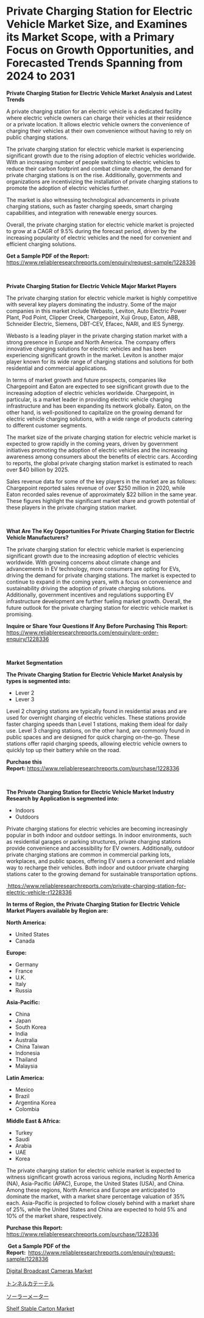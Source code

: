 <p><h1>Private Charging Station for Electric Vehicle Market Size, and Examines its Market Scope, with a Primary Focus on Growth Opportunities, and Forecasted Trends Spanning from 2024 to 2031</h1></p><p><strong>Private Charging Station for Electric Vehicle Market Analysis and Latest Trends</strong></p>
<p><p>A private charging station for an electric vehicle is a dedicated facility where electric vehicle owners can charge their vehicles at their residence or a private location. It allows electric vehicle owners the convenience of charging their vehicles at their own convenience without having to rely on public charging stations.</p><p>The private charging station for electric vehicle market is experiencing significant growth due to the rising adoption of electric vehicles worldwide. With an increasing number of people switching to electric vehicles to reduce their carbon footprint and combat climate change, the demand for private charging stations is on the rise. Additionally, governments and organizations are incentivizing the installation of private charging stations to promote the adoption of electric vehicles further.</p><p>The market is also witnessing technological advancements in private charging stations, such as faster charging speeds, smart charging capabilities, and integration with renewable energy sources.</p><p>Overall, the private charging station for electric vehicle market is projected to grow at a CAGR of 9.5% during the forecast period, driven by the increasing popularity of electric vehicles and the need for convenient and efficient charging solutions.</p></p>
<p><strong>Get a Sample PDF of the Report:&nbsp;</strong> <a href="https://www.reliableresearchreports.com/enquiry/request-sample/1228336">https://www.reliableresearchreports.com/enquiry/request-sample/1228336</a></p>
<p>&nbsp;</p>
<p><strong>Private Charging Station for Electric Vehicle Major Market Players</strong></p>
<p><p>The private charging station for electric vehicle market is highly competitive with several key players dominating the industry. Some of the major companies in this market include Webasto, Leviton, Auto Electric Power Plant, Pod Point, Clipper Creek, Chargepoint, Xuji Group, Eaton, ABB, Schneider Electric, Siemens, DBT-CEV, Efacec, NARI, and IES Synergy.</p><p>Webasto is a leading player in the private charging station market with a strong presence in Europe and North America. The company offers innovative charging solutions for electric vehicles and has been experiencing significant growth in the market. Leviton is another major player known for its wide range of charging stations and solutions for both residential and commercial applications.</p><p>In terms of market growth and future prospects, companies like Chargepoint and Eaton are expected to see significant growth due to the increasing adoption of electric vehicles worldwide. Chargepoint, in particular, is a market leader in providing electric vehicle charging infrastructure and has been expanding its network globally. Eaton, on the other hand, is well-positioned to capitalize on the growing demand for electric vehicle charging solutions, with a wide range of products catering to different customer segments.</p><p>The market size of the private charging station for electric vehicle market is expected to grow rapidly in the coming years, driven by government initiatives promoting the adoption of electric vehicles and the increasing awareness among consumers about the benefits of electric cars. According to reports, the global private charging station market is estimated to reach over $40 billion by 2025.</p><p>Sales revenue data for some of the key players in the market are as follows: Chargepoint reported sales revenue of over $250 million in 2020, while Eaton recorded sales revenue of approximately $22 billion in the same year. These figures highlight the significant market share and growth potential of these players in the private charging station market.</p></p>
<p>&nbsp;</p>
<p><strong>What Are The Key Opportunities For Private Charging Station for Electric Vehicle Manufacturers?</strong></p>
<p><p>The private charging station for electric vehicle market is experiencing significant growth due to the increasing adoption of electric vehicles worldwide. With growing concerns about climate change and advancements in EV technology, more consumers are opting for EVs, driving the demand for private charging stations. The market is expected to continue to expand in the coming years, with a focus on convenience and sustainability driving the adoption of private charging solutions. Additionally, government incentives and regulations supporting EV infrastructure development are further fueling market growth. Overall, the future outlook for the private charging station for electric vehicle market is promising.</p></p>
<p><strong>Inquire or Share Your Questions If Any Before Purchasing This Report:</strong> <a href="https://www.reliableresearchreports.com/enquiry/pre-order-enquiry/1228336">https://www.reliableresearchreports.com/enquiry/pre-order-enquiry/1228336</a></p>
<p>&nbsp;</p>
<p><strong>Market Segmentation</strong></p>
<p><strong>The Private Charging Station for Electric Vehicle Market Analysis by types is segmented into:</strong></p>
<p><ul><li>Lever 2</li><li>Lever 3</li></ul></p>
<p><p>Level 2 charging stations are typically found in residential areas and are used for overnight charging of electric vehicles. These stations provide faster charging speeds than Level 1 stations, making them ideal for daily use. Level 3 charging stations, on the other hand, are commonly found in public spaces and are designed for quick charging on-the-go. These stations offer rapid charging speeds, allowing electric vehicle owners to quickly top up their battery while on the road.</p></p>
<p><strong>Purchase this Report:&nbsp;</strong><a href="https://www.reliableresearchreports.com/purchase/1228336">https://www.reliableresearchreports.com/purchase/1228336</a></p>
<p>&nbsp;</p>
<p><strong>The Private Charging Station for Electric Vehicle Market Industry Research by Application is segmented into:</strong></p>
<p><ul><li>Indoors</li><li>Outdoors</li></ul></p>
<p><p>Private charging stations for electric vehicles are becoming increasingly popular in both indoor and outdoor settings. In indoor environments, such as residential garages or parking structures, private charging stations provide convenience and accessibility for EV owners. Additionally, outdoor private charging stations are common in commercial parking lots, workplaces, and public spaces, offering EV users a convenient and reliable way to recharge their vehicles. Both indoor and outdoor private charging stations cater to the growing demand for sustainable transportation options.</p></p>
<p><a href="https://www.reliableresearchreports.com/private-charging-station-for-electric-vehicle-r1228336">&nbsp;https://www.reliableresearchreports.com/private-charging-station-for-electric-vehicle-r1228336</a></p>
<p><strong>In terms of Region, the Private Charging Station for Electric Vehicle Market Players available by Region are:</strong></p>
<p>
    <p> <strong> North America: </strong>
        <ul>
            <li>United States</li>
            <li>Canada</li>
        </ul>
        </p> 
    <p> <strong> Europe: </strong>
        <ul>
            <li>Germany</li>
            <li>France</li>
            <li>U.K.</li>
            <li>Italy</li>
            <li>Russia</li>
        </ul>
        </p> 
    <p> <strong> Asia-Pacific: </strong>
        <ul>
            <li>China</li>
            <li>Japan</li>
            <li>South Korea</li>
            <li>India</li>
            <li>Australia</li>
            <li>China Taiwan</li>
            <li>Indonesia</li>
            <li>Thailand</li>
            <li>Malaysia</li>
        </ul>
        </p> 
    <p> <strong> Latin America: </strong>
        <ul>
            <li>Mexico</li>
            <li>Brazil</li>
            <li>Argentina Korea</li>
            <li>Colombia</li>
        </ul>
        </p> 
    <p> <strong> Middle East & Africa: </strong>
        <ul>
            <li>Turkey</li>
            <li>Saudi</li>
            <li>Arabia</li>
            <li>UAE</li>
            <li>Korea</li>
        </ul>
    </p>
    </p>
<p><p>The private charging station for electric vehicle market is expected to witness significant growth across various regions, including North America (NA), Asia-Pacific (APAC), Europe, the United States (USA), and China. Among these regions, North America and Europe are anticipated to dominate the market, with a market share percentage valuation of 35% each. Asia-Pacific is projected to follow closely behind with a market share of 25%, while the United States and China are expected to hold 5% and 10% of the market share, respectively.</p></p>
<p><strong>Purchase this Report: </strong><a href="https://www.reliableresearchreports.com/purchase/1228336">https://www.reliableresearchreports.com/purchase/1228336</a></p>
<p>&nbsp;<strong>Get a Sample PDF of the Report:&nbsp;&nbsp;</strong><a href="https://www.reliableresearchreports.com/enquiry/request-sample/1228336">https://www.reliableresearchreports.com/enquiry/request-sample/1228336</a></p>
<p><strong></strong></p>
<p><p><a href="https://github.com/mancsybtousav/Market-Research-Report-List-2/blob/main/digital-broadcast-cameras-market.md">Digital Broadcast Cameras Market</a></p><p><a href="https://github.com/andym141978/Market-Research-Report-List-1/blob/main/173324440950.md">トンネルカテーテル</a></p><p><a href="https://github.com/EstelWisozk1/Market-Research-Report-List-1/blob/main/845870740949.md">ソーラーメーター</a></p><p><a href="https://issuu.com/reportprime-2/docs/shelf-stable-carton-market-size-2030.pptx">Shelf Stable Carton Market</a></p></p>